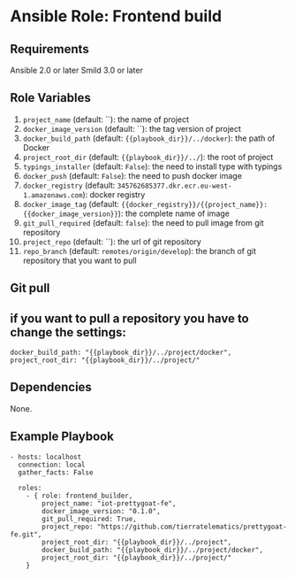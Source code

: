 # Ansible Role: Frontend build

## Requirements

Ansible 2.0 or later
Smild 3.0 or later

## Role Variables

1. `project_name` (default: ``): the name of project
2. `docker_image_version` (default: ``): the tag version of project
3. `docker_build_path` (default: `{{playbook_dir}}/../docker`): the path of Docker
4. `project_root_dir` (default: `{{playbook_dir}}/../`): the root of project
5. `typings_installer` (default: `False`): <boolean> the need to install type with typings
6. `docker_push` (default: `False`): the need to push docker image
7. `docker_registry` (default: `345762685377.dkr.ecr.eu-west-1.amazonaws.com`): docker registry
8. `docker_image_tag` (default: `{{docker_registry}}/{{project_name}}:{{docker_image_version}}`): the complete name of image
9. `git_pull_required` (default: `false`): the need to pull image from git repository
10. `project_repo` (default: ``): the url of git repository
11. `repo_branch` (default: `remotes/origin/develop`): the branch of git repository that you want to pull

## Git pull
if you want to pull a repository you have to change the settings:
---
`docker_build_path: "{{playbook_dir}}/../project/docker",
project_root_dir: "{{playbook_dir}}/../project/"`

## Dependencies

None.

## Example Playbook

    - hosts: localhost
      connection: local
      gather_facts: False

      roles:
        - { role: frontend_builder,
            project_name: "iot-prettygoat-fe",
            docker_image_version: "0.1.0",
            git_pull_required: True,
            project_repo: "https://github.com/tierratelematics/prettygoat-fe.git",
            project_root_dir: "{{playbook_dir}}/../project",
            docker_build_path: "{{playbook_dir}}/../project/docker",
            project_root_dir: "{{playbook_dir}}/../project/"
        }